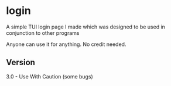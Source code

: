 # login
A simple TUI login page I made which was designed to be used in conjunction to other programs

Anyone can use it for anything.
No credit needed.

## Version
3.0 - Use With Caution (some bugs)
